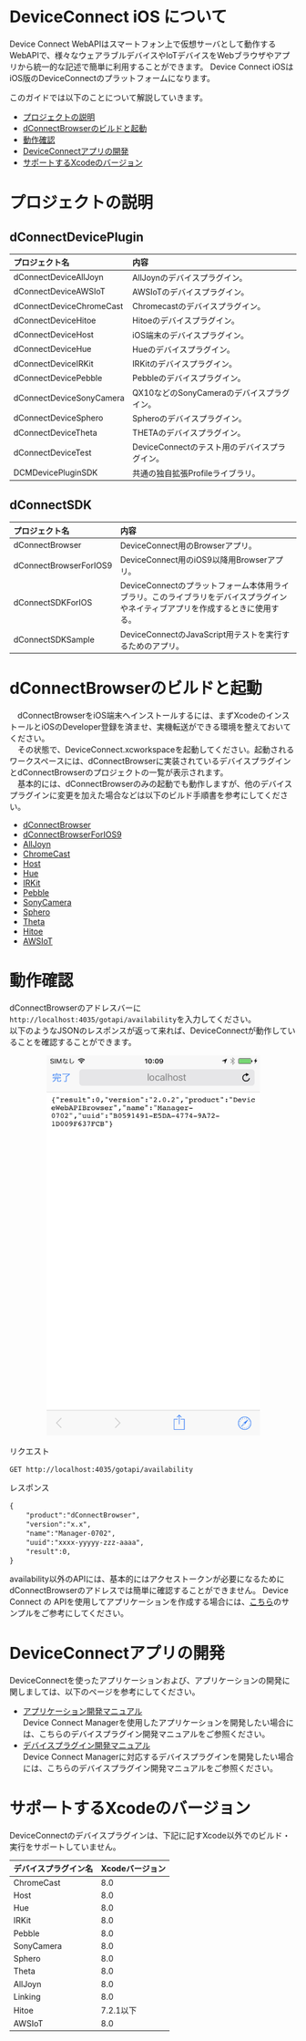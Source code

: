 # DeviceConnect iOS について

Device Connect WebAPIはスマートフォン上で仮想サーバとして動作するWebAPIで、様々なウェアラブルデバイスやIoTデバイスをWebブラウザやアプリから統一的な記述で簡単に利用することができます。
Device Connect iOSはiOS版のDeviceConnectのプラットフォームになります。

このガイドでは以下のことについて解説していきます。

* [プロジェクトの説明](#section1)
* [dConnectBrowserのビルドと起動](#section2)
* [動作確認](#section3)
* [DeviceConnectアプリの開発](#section4)
* [サポートするXcodeのバージョン](#section5)

# <a name="section1">プロジェクトの説明</a>
## dConnectDevicePlugin
| プロジェクト名|内容  |
|:-----------|:---------|
|dConnectDeviceAllJoyn|AllJoynのデバイスプラグイン。|
|dConnectDeviceAWSIoT|AWSIoTのデバイスプラグイン。|
|dConnectDeviceChromeCast|Chromecastのデバイスプラグイン。|
|dConnectDeviceHitoe|Hitoeのデバイスプラグイン。|
|dConnectDeviceHost|iOS端末のデバイスプラグイン。|
|dConnectDeviceHue|Hueのデバイスプラグイン。|
|dConnectDeviceIRKit|IRKitのデバイスプラグイン。|
|dConnectDevicePebble|Pebbleのデバイスプラグイン。|
|dConnectDeviceSonyCamera|QX10などのSonyCameraのデバイスプラグイン。|
|dConnectDeviceSphero|Spheroのデバイスプラグイン。|
|dConnectDeviceTheta|THETAのデバイスプラグイン。|
|dConnectDeviceTest|DeviceConnectのテスト用のデバイスプラグイン。|
|DCMDevicePluginSDK|共通の独自拡張Profileライブラリ。 |

## dConnectSDK
| プロジェクト名|内容  |
|:-----------|:---------|
|dConnectBrowser|DeviceConnect用のBrowserアプリ。|
|dConnectBrowserForIOS9|DeviceConnect用のiOS9以降用Browserアプリ。|
|dConnectSDKForIOS|DeviceConnectのプラットフォーム本体用ライブラリ。このライブラリをデバイスプラグインやネイティブアプリを作成するときに使用する。|
|dConnectSDKSample|DeviceConnectのJavaScript用テストを実行するためのアプリ。|

# <a name="section2">dConnectBrowserのビルドと起動</a>
　dConnectBrowserをiOS端末へインストールするには、まずXcodeのインストールとiOSのDeveloper登録を済ませ、実機転送ができる環境を整えておいてください。<br>
　その状態で、DeviceConnect.xcworkspaceを起動してください。起動されるワークスペースには、dConnectBrowserに実装されているデバイスプラグインとdConnectBrowserのプロジェクトの一覧が表示されます。<br>
　基本的には、dConnectBrowserのみの起動でも動作しますが、他のデバイスプラグインに変更を加えた場合などは以下のビルド手順書を参考にしてください。
　

* [dConnectBrowser](https://github.com/DeviceConnect/DeviceConnect-iOS/wiki/dConnectBrowser-Build)
* [dConnectBrowserForIOS9](https://github.com/DeviceConnect/DeviceConnect-iOS/wiki/dConnectBrowserForIOS9-Build)
* [AllJoyn](https://github.com/DeviceConnect/DeviceConnect-iOS/wiki/AllJoyn-Build)
* [ChromeCast](https://github.com/DeviceConnect/DeviceConnect-iOS/wiki/ChromeCast-Build)
* [Host](https://github.com/DeviceConnect/DeviceConnect-iOS/wiki/Host-Build)
* [Hue](https://github.com/DeviceConnect/DeviceConnect-iOS/wiki/Hue-Build)
* [IRKit](https://github.com/DeviceConnect/DeviceConnect-iOS/wiki/IRKit-Build)
* [Pebble](https://github.com/DeviceConnect/DeviceConnect-iOS/wiki/Pebble-Build)
* [SonyCamera](https://github.com/DeviceConnect/DeviceConnect-iOS/wiki/SonyCamera-Build)
* [Sphero](https://github.com/DeviceConnect/DeviceConnect-iOS/wiki/Sphero-Build)
* [Theta](https://github.com/DeviceConnect/DeviceConnect-iOS/wiki/Theta-Build)
* [Hitoe](https://github.com/DeviceConnect/DeviceConnect-iOS/wiki/Hitoe-Build)
* [AWSIoT](https://github.com/DeviceConnect/DeviceConnect-iOS/wiki/AWSIoT-Build)


# <a name="section3">動作確認</a>
 dConnectBrowserのアドレスバーに`http://localhost:4035/gotapi/availability`を入力してください。<br>
以下のようなJSONのレスポンスが返って来れば、DeviceConnectが動作していることを確認することができます。<br>

 <center><a href="./assets/availability.PNG" target="_blank">
<img src="./assets/availability.PNG" border="0"
 width="375" height="667" alt="" /></a></center>

 リクエスト

 ```
 GET http://localhost:4035/gotapi/availability
 ```

 レスポンス

 ```
 {
     "product":"dConnectBrowser",
     "version":"x.x",
     "name":"Manager-0702",
     "uuid":"xxxx-yyyyy-zzz-aaaa",
     "result":0,
}
 ```

  availability以外のAPIには、基本的にはアクセストークンが必要になるためにdConnectBrowserのアドレスでは簡単に確認することができません。
Device Connect の APIを使用してアプリケーションを作成する場合には、[こちら](https://github.com/DeviceConnect/DeviceConnect-iOS/wiki/ApplicationManual)のサンプルをご参考にしてください。

# <a name="section4">DeviceConnectアプリの開発</a>
 DeviceConnectを使ったアプリケーションおよび、アプリケーションの開発に関しましては、以下のページを参考にしてください。

* [アプリケーション開発マニュアル](https://github.com/DeviceConnect/DeviceConnect-iOS/wiki/ApplicationManual)<br>
 Device Connect Managerを使用したアプリケーションを開発したい場合には、こちらのデバイスプラグイン開発マニュアルをご参照ください。
* [デバイスプラグイン開発マニュアル](https://github.com/DeviceConnect/DeviceConnect-iOS/wiki/DevicePluginManual)<br>
Device Connect Managerに対応するデバイスプラグインを開発したい場合には、こちらのデバイスプラグイン開発マニュアルをご参照ください。

# <a name="section5">サポートするXcodeのバージョン</a>
DeviceConnectのデバイスプラグインは、下記に記すXcode以外でのビルド・実行をサポートしていません。


|デバイスプラグイン名|Xcodeバージョン|
|:--|:--|
|ChromeCast|8.0|
|Host|8.0|
|Hue|8.0|
|IRKit|8.0|
|Pebble|8.0|
|SonyCamera|8.0|
|Sphero|8.0|
|Theta|8.0|
|AllJoyn|8.0|
|Linking|8.0|
|Hitoe|7.2.1以下|
|AWSIoT|8.0|
